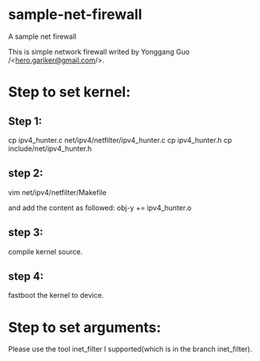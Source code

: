 # sample-net-firewall
A sample net firewall

This is simple network firewall writed by Yonggang Guo /<hero.gariker@gmail.com/>.

# Step to set kernel:
## Step 1:
cp ipv4_hunter.c net/ipv4/netfilter/ipv4_hunter.c
cp ipv4_hunter.h cp include/net/ipv4_hunter.h

## step 2:
vim net/ipv4/netfilter/Makefile

and add the content as followed:
obj-y += ipv4_hunter.o

## step 3:
compile kernel source.

## step 4:
fastboot the kernel to device.


# Step to set arguments:
Please use the tool inet_filter I supported(which is in the branch inet_filter).
